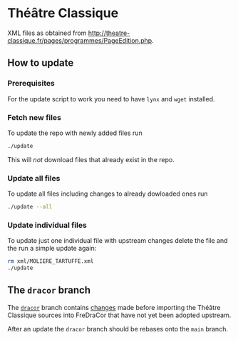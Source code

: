 # Théâtre Classique

XML files as obtained from
http://theatre-classique.fr/pages/programmes/PageEdition.php.

## How to update

### Prerequisites

For the update script to work you need to have `lynx` and `wget` installed.

### Fetch new files

To update the repo with newly added files run

```bash
./update
```

This will *not* download files that already exist in the repo.

### Update all files

To update all files including changes to already dowloaded ones run

```bash
./update --all
```

### Update individual files

To update just one individual file with upstream changes delete the file and the
run a simple update again:

```bash
rm xml/MOLIERE_TARTUFFE.xml
./update
```

## The `dracor` branch

The [`dracor`](https://github.com/dracor-org/theatre-classique/tree/dracor)
branch contains
[changes](https://github.com/dracor-org/theatre-classique/compare/dracor) made
before importing the Théâtre Classique sources into FreDraCor that have not yet
been adopted upstream.

After an update the `dracor` branch should be rebases onto the `main` branch.

